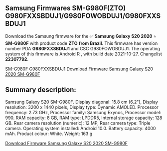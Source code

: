 <h2>Samsung Firmwares SM-G980F(ZTO) G980FXXSBDUJ1/G980FOWOBDUJ1/G980FXXSBDUJ1</h2>
Download the Samsung firmware for the ✅ <strong>Samsung Galaxy S20 2020 </strong> ⭐ <strong>SM-G980F</strong> with product code <strong>ZTO</strong> <strong> from Brazil</strong>. This firmware has version number PDA <strong>G980FXXSBDUJ1</strong> and CSC G980FOWOBDUJ1. The operating system of this firmware is Android R , with build date 2021-10-27. Changelist <strong>22307792</strong>.


[SM-G980F](https://samfirm.shop/samsung/model/SM-G980F)
[G980FXXSBDUJ1](https://samfirm.shop/samsung/pda/G980FXXSBDUJ1)
[Download Firmware Samsung Galaxy S20 2020 SM-G980F](https://samfirm.shop/samsung/firmware/469095)
<h2>Summary description:</h2>
<p>Samsung Galaxy S20 SM-G980F. Display diagonal: 15.8 cm (6.2"), Display resolution: 3200 x 1440 pixels, Display type: Dynamic AMOLED. Processor frequency: 2.73 GHz, Processor family: Samsung Exynos, Processor model: 990. RAM capacity: 8 GB, RAM type: LPDDR5, Internal storage capacity: 128 GB. Rear camera resolution (numeric): 12 MP, Rear camera type: Triple camera. Operating system installed: Android 10.0. Battery capacity: 4000 mAh. Product colour: White. Weight: 163 g</p>


[Download Firmware Samsung Galaxy S20 2020 SM-G980F](https://samfirm.shop/samsung/firmware/469095)
